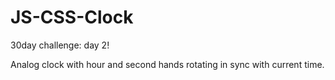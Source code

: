 # JS-CSS-Clock

30day challenge: day 2!

Analog clock with hour and second hands rotating in sync with current time.
